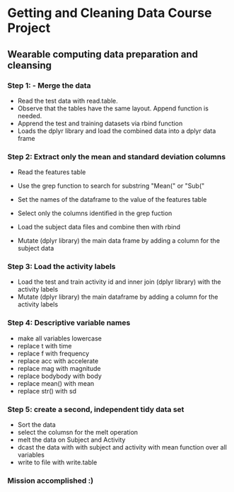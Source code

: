 # Getting and Cleaning Data Course Project

## Wearable computing data preparation and cleansing

### Step 1: - Merge the data

* Read the test data with read.table.  
* Observe that the tables have the same layout. Append function is needed.
* Apprend the test and training datasets via rbind function 
* Loads the dplyr library and load the combined data into a dplyr data frame

### Step 2: Extract only the mean and standard deviation columns

* Read the features table
* Use the grep function to search for substring "Mean(" or "Sub("
* Set the names of the dataframe to the value of the features table
* Select only the columns identified in the grep fuction

* Load the subject data files and combine then with rbind
* Mutate (dplyr library) the main data frame by adding a column for the subject data

### Step 3: Load the activity labels

* Load the test and train activity id and inner join (dplyr library) with the activity labels
* Mutate (dplyr library) the main dataframe by adding a column for the activity labels

### Step 4: Descriptive variable names

* make all variables lowercase
* replace t with time
* replace f with frequency
* replace acc with accelerate
* replace mag with magnitude
* replace bodybody with body
* replace mean() with mean
* replace str() with sd

### Step 5: create a second, independent tidy data set

* Sort the data
* select the columsn for the melt operation
* melt the data on Subject and Activity 
* dcast the data with with subject and activity with mean function over all variables
* write to file with write.table

### Mission accomplished :)

